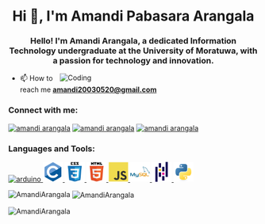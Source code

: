 <h1 align="center">Hi 👋, I'm Amandi Pabasara Arangala</h1>
<h3 align="center">Hello! I'm Amandi Arangala, a dedicated Information Technology undergraduate at the University of Moratuwa, with a passion for technology and innovation.</h3>
<img align = "right" alt="Coding" width="400" src="https://img.freepik.com/free-photo/programming-background-concept_23-2150170137.jpg">

<!--<p align="left"> <img src="https://komarev.com/ghpvc/?username=amandiarangala&label=Profile%20views&color=0e75b6&style=flat" alt="amandiarangala" /> </p>-->

- 📫 How to reach me **amandi20030520@gmail.com**

<h3 align="left">Connect with me:</h3>
<p align="left">
<a href="https://linkedin.com/in/amandiarangala" target="blank"><img align="center" src="https://raw.githubusercontent.com/rahuldkjain/github-profile-readme-generator/master/src/images/icons/Social/linked-in-alt.svg" alt="amandi arangala" height="30" width="40" /></a>
<a href="https://kaggle.com/amandiarangala" target="blank"><img align="center" src="https://raw.githubusercontent.com/rahuldkjain/github-profile-readme-generator/master/src/images/icons/Social/kaggle.svg" alt="amandi arangala" height="30" width="40" /></a>
<a href="https://www.hackerrank.com/Amandi Arangala" target="blank"><img align="center" src="https://raw.githubusercontent.com/rahuldkjain/github-profile-readme-generator/master/src/images/icons/Social/hackerrank.svg" alt="amandi arangala" height="30" width="40" /></a>
</p>

<h3 align="left">Languages and Tools:</h3>
<p align="left"> <a href="https://www.arduino.cc/" target="_blank" rel="noreferrer"> <img src="https://cdn.worldvectorlogo.com/logos/arduino-1.svg" alt="arduino" width="40" height="40"/> </a> <a href="https://www.cprogramming.com/" target="_blank" rel="noreferrer"> <img src="https://raw.githubusercontent.com/devicons/devicon/master/icons/c/c-original.svg" alt="c" width="40" height="40"/> </a> <a href="https://www.w3schools.com/css/" target="_blank" rel="noreferrer"> <img src="https://raw.githubusercontent.com/devicons/devicon/master/icons/css3/css3-original-wordmark.svg" alt="css3" width="40" height="40"/> </a> <a href="https://www.w3.org/html/" target="_blank" rel="noreferrer"> <img src="https://raw.githubusercontent.com/devicons/devicon/master/icons/html5/html5-original-wordmark.svg" alt="html5" width="40" height="40"/> </a> <a href="https://developer.mozilla.org/en-US/docs/Web/JavaScript" target="_blank" rel="noreferrer"> <img src="https://raw.githubusercontent.com/devicons/devicon/master/icons/javascript/javascript-original.svg" alt="javascript" width="40" height="40"/> </a> <a href="https://www.mysql.com/" target="_blank" rel="noreferrer"> <img src="https://raw.githubusercontent.com/devicons/devicon/master/icons/mysql/mysql-original-wordmark.svg" alt="mysql" width="40" height="40"/> </a> <a href="https://pandas.pydata.org/" target="_blank" rel="noreferrer"> <img src="https://raw.githubusercontent.com/devicons/devicon/2ae2a900d2f041da66e950e4d48052658d850630/icons/pandas/pandas-original.svg" alt="pandas" width="40" height="40"/> </a> <a href="https://www.python.org" target="_blank" rel="noreferrer"> <img src="https://raw.githubusercontent.com/devicons/devicon/master/icons/python/python-original.svg" alt="python" width="40" height="40"/> </a> </p>

<p><img align="left" src="https://github-readme-stats.vercel.app/api/top-langs?username=AmandiArangala&show_icons=true&locale=en&layout=compact" alt="AmandiArangala" /></p>

<p>&nbsp;<img align="center" src="https://github-readme-stats.vercel.app/api?username=AmandiArangala&show_icons=true&locale=en" alt="AmandiArangala" /></p>

<p><img align="center" src="https://github-readme-streak-stats.herokuapp.com/?user=AmandiArangala&" alt="AmandiArangala" /></p>
